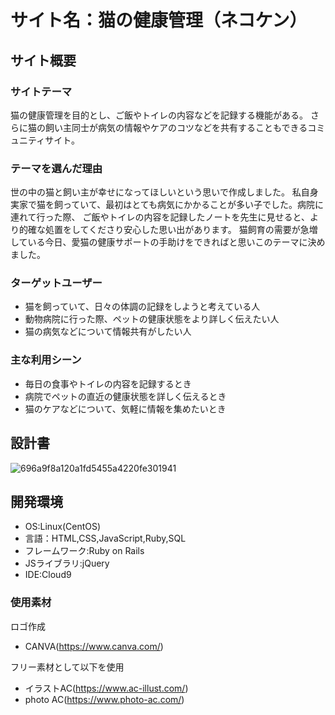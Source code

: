 # サイト名：猫の健康管理（ネコケン）
## サイト概要
### サイトテーマ
猫の健康管理を目的とし、ご飯やトイレの内容などを記録する機能がある。
さらに猫の飼い主同士が病気の情報やケアのコツなどを共有することもできるコミュニティサイト。
### テーマを選んだ理由
世の中の猫と飼い主が幸せになってほしいという思いで作成しました。
私自身実家で猫を飼っていて、最初はとても病気にかかることが多い子でした。病院に連れて行った際、
ご飯やトイレの内容を記録したノートを先生に見せると、より的確な処置をしてくださり安心した思い出があります。
猫飼育の需要が急増している今日、愛猫の健康サポートの手助けをできればと思いこのテーマに決めました。
### ターゲットユーザー
- 猫を飼っていて、日々の体調の記録をしようと考えている人
- 動物病院に行った際、ペットの健康状態をより詳しく伝えたい人
- 猫の病気などについて情報共有がしたい人

### 主な利用シーン
- 毎日の食事やトイレの内容を記録するとき
- 病院でペットの直近の健康状態を詳しく伝えるとき
- 猫のケアなどについて、気軽に情報を集めたいとき

## 設計書
![696a9f8a120a1fd5455a4220fe301941](https://github.com/kurumakazuto/nekoken/assets/153343673/60efa96a-885e-475b-b82e-281324a4c4f2)

## 開発環境
- OS:Linux(CentOS)
- 言語：HTML,CSS,JavaScript,Ruby,SQL
- フレームワーク:Ruby on Rails
- JSライブラリ:jQuery
- IDE:Cloud9

### 使用素材
ロゴ作成
- CANVA(https://www.canva.com/)

フリー素材として以下を使用
- イラストAC(https://www.ac-illust.com/)
- photo AC(https://www.photo-ac.com/)